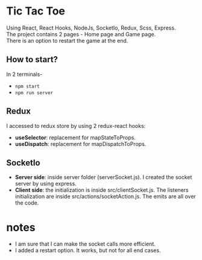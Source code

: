# Tic Tac Toe

Using React, React Hooks, NodeJs, SocketIo, Redux, Scss, Express.<br/>
The project contains 2 pages - Home page and Game page.<br/>
There is an option to restart the game at the end.

## How to start?

In 2 terminals-

- `npm start`
- `npm run server`

## Redux

I accessed to redux store by using 2 redux-react hooks:

- **useSelector**: replacement for mapStateToProps.
- **useDispatch**: replacement for mapDispatchToProps.

## SocketIo

- **Server side**: inside server folder (serverSocket.js). I created the socket server by using express.
- **Client side**: the initialization is inside src/clientSocket.js.
  The listeners initialization are inside src/actions/socketAction.js.
  The emits are all over the code.

# notes

- I am sure that I can make the socket calls more efficient.
- I added a restart option. It works, but not for all end cases.
